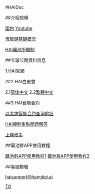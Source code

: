 #HAIDoc

##介紹視頻

[国内](https://haichain.github.io/HAIDoc/MeetHAI.mp4)
[Youtube](https://youtu.be/514zk1YKKH0)

[恆智鏈基礎概況](https://haichain.github.io/HAIDoc/HAIIntro/)

[HAI礦池所機制](https://haichain.github.io/HAIDoc/WorkingsOfHAI/)

##全球公開資料信息

1.[HAI官網](http://www.hangkei.ai/HAI/)

##2.HAI白皮書

2.1[简体中文](http://www.hangkei.ai/HAI/zh_CN/HAI_whitepaper_zh_CN.pdf)
2.2[繁體中文](http://www.hangkei.ai/HAI/HAI_whitepaper_zh_HK.pdf)

##3.HAI智能合約

[以太坊智能合约查询地址](https://etherscan.io/token/0x8b54659df7b719cb9b5212211d2d24b0a5d35605)

[HAI機制重點問題解答](https://haichain.github.io/HAIDoc/FAQ/)

[上線政策](https://haichain.github.io/HAIDoc/Policy/)

##礦池群APP使用教程

[礦池群APP使用教程1](https://haichain.github.io/HAIDoc/Media/HowToUse01_ZH-CN.mp4)
[礦池群APP使用教程2](https://haichain.github.io/HAIDoc/Media/HowToUse02_ZH-CN.mp4)

##客服郵箱

haisupport@hangkei.ai

[TG](https://t.me/joinchat/KORSaxQ8V77bUxpePU7-iA)
